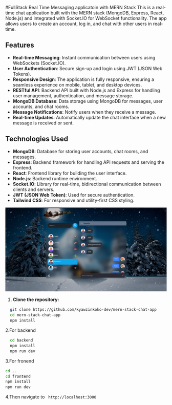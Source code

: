 #FullStack Real Time Messaging applicatoin with MERN Stack 
This is a real-time chat application built with the MERN stack (MongoDB, Express, React, Node.js) and integrated with Socket.IO for WebSocket functionality. The app allows users to create an account, log in, and chat with other users in real-time.

## Features

- **Real-time Messaging**: Instant communication between users using WebSockets (Socket.IO).
- **User Authentication**: Secure sign-up and login using JWT (JSON Web Tokens).
- **Responsive Design**: The application is fully responsive, ensuring a seamless experience on mobile, tablet, and desktop devices.
- **RESTful API**: Backend API built with Node.js and Express for handling user management, authentication, and message storage.
- **MongoDB Database**: Data storage using MongoDB for messages, user accounts, and chat rooms.
- **Message Notifications**: Notify users when they receive a message.
- **Real-time Updates**: Automatically update the chat interface when a new message is received or sent.

## Technologies Used

- **MongoDB**: Database for storing user accounts, chat rooms, and messages.
- **Express**: Backend framework for handling API requests and serving the frontend.
- **React**: Frontend library for building the user interface.
- **Node.js**: Backend runtime environment.
- **Socket.IO**: Library for real-time, bidirectional communication between clients and servers.
- **JWT (JSON Web Token)**: Used for secure authentication.
- **Tailwind CSS**: For responsive and utility-first CSS styling.

![Chat App Screenshot](./Demo.png)


1. **Clone the repository:**

``` bash
  git clone https://github.com/kyawzinkoko-dev/mern-stack-chat-app
  cd mern-stack-chat-app
  npm install
```
2.For backend 
``` bash
  cd backend
  npm install
  npm run dev
```
3.For fronend 
```bash
cd ..
cd frontend
npm install
npm run dev
```
4.Then navigate to `` http://localhost:3000``
